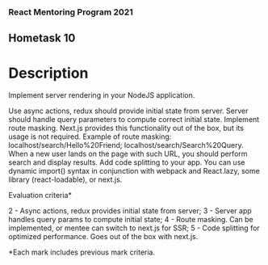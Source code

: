 ### React Mentoring Program 2021

## Hometask 10

# Description

Implement server rendering in your NodeJS application.

Use async actions, redux should provide initial state from server.
Server should handle query parameters to compute correct initial state.
Implement route masking. Next.js provides this functionality out of the box, but its usage is not required. Example of route masking: localhost/search/Hello%20Friend; localhost/search/Search%20Query.
When a new user lands on the page with such URL, you should perform search and display results.
Add code splitting to your app. You can use dynamic import() syntax in conjunction with webpack and React.lazy, some library (react-loadable), or next.js.

Evaluation criteria\*

2 - Async actions, redux provides initial state from server;
3 - Server app handles query params to compute initial state;
4 - Route masking. Can be implemented, or mentee can switch to next.js for SSR;
5 - Code splitting for optimized performance. Goes out of the box with next.js.

\*Each mark includes previous mark criteria.
